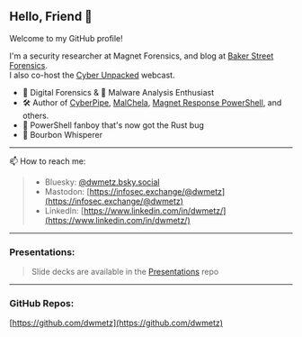 ## Hello, Friend 👋
Welcome to my GitHub profile!  

I'm a security researcher at Magnet Forensics, and blog at [Baker Street Forensics](https://bakerstreetforensics.com).  
I also co-host the [Cyber Unpacked](https://www.magnetforensics.com/cyber-unpacked/) webcast.

- 🫆 Digital Forensics & 👾 Malware Analysis Enthusiast  
- 🛠 Author of [CyberPipe](https://github.com/dwmetz/CyberPipe), [MalChela](https://github.com/dwmetz/MalChela), [Magnet Response PowerShell](https://github.com/MagnetForensics/Magnet-RESPONSE-PowerShell), and others. 
- 🦀 PowerShell fanboy that's now got the Rust bug
- 🥃 Bourbon Whisperer

---
📫 How to reach me:

>- Bluesky: [@dwmetz.bsky.social](https://bsky.app/profile/dwmetz.bsky.social)
>- Mastodon: [https://infosec.exchange/@dwmetz](https://infosec.exchange/@dwmetz)
>- LinkedIn: [https://www.linkedin.com/in/dwmetz/](https://www.linkedin.com/in/dwmetz/)

---
### Presentations:
> Slide decks are available in the [Presentations](https://github.com/dwmetz/Presentations) repo

---
### GitHub Repos: 
[https://github.com/dwmetz](https://github.com/dwmetz)

